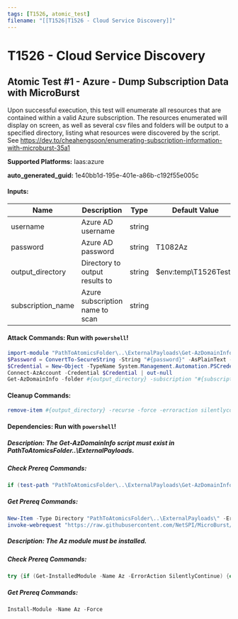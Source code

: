 ```yaml
---
tags: [T1526, atomic_test]
filename: "[[T1526|T1526 - Cloud Service Discovery]]"
---
```

# T1526 - Cloud Service Discovery

## Atomic Test #1 - Azure - Dump Subscription Data with MicroBurst
Upon successful execution, this test will enumerate all resources that are contained within a valid Azure subscription. 
The resources enumerated will display on screen, as well as several csv files and folders will be output to a specified directory, listing what resources were discovered by the script. 
See https://dev.to/cheahengsoon/enumerating-subscription-information-with-microburst-35a1

**Supported Platforms:** Iaas:azure


**auto_generated_guid:** 1e40bb1d-195e-401e-a86b-c192f55e005c





#### Inputs:
| Name | Description | Type | Default Value |
|------|-------------|------|---------------|
| username | Azure AD username | string | |
| password | Azure AD password | string | T1082Az|
| output_directory | Directory to output results to | string | $env:temp&#92;T1526Test1|
| subscription_name | Azure subscription name to scan | string | |


#### Attack Commands: Run with `powershell`! 


```powershell
import-module "PathToAtomicsFolder\..\ExternalPayloads\Get-AzDomainInfo.ps1"
$Password = ConvertTo-SecureString -String "#{password}" -AsPlainText -Force
$Credential = New-Object -TypeName System.Management.Automation.PSCredential -ArgumentList "#{username}", $Password
Connect-AzAccount -Credential $Credential | out-null
Get-AzDomainInfo -folder #{output_directory} -subscription "#{subscription_name}" -verbose
```

#### Cleanup Commands:
```powershell
remove-item #{output_directory} -recurse -force -erroraction silentlycontinue
```



#### Dependencies:  Run with `powershell`!
##### Description: The Get-AzDomainInfo script must exist in PathToAtomicsFolder\..\ExternalPayloads.
##### Check Prereq Commands:
```powershell
if (test-path "PathToAtomicsFolder\..\ExternalPayloads\Get-AzDomainInfo.ps1"){exit 0} else {exit 1}
```
##### Get Prereq Commands:
```powershell
New-Item -Type Directory "PathToAtomicsFolder\..\ExternalPayloads\" -ErrorAction Ignore -Force | Out-Null
invoke-webrequest "https://raw.githubusercontent.com/NetSPI/MicroBurst/c771c665a2c71f9c5ba474869cd1c211ebee68fd/Az/Get-AzDomainInfo.ps1" -outfile "PathToAtomicsFolder\..\ExternalPayloads\Get-AzDomainInfo.ps1"
```
##### Description: The Az module must be installed.
##### Check Prereq Commands:
```powershell
try {if (Get-InstalledModule -Name Az -ErrorAction SilentlyContinue) {exit 0} else {exit 1}} catch {exit 1}
```
##### Get Prereq Commands:
```powershell
Install-Module -Name Az -Force
```




<br/>
